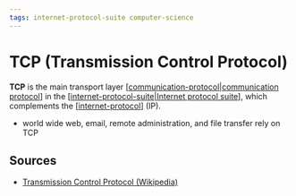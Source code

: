 ```yaml
---
tags: internet-protocol-suite computer-science
---
```


# TCP (Transmission Control Protocol)

**TCP** is the main transport layer [[communication-protocol|communication protocol]] in the [[internet-protocol-suite|Internet protocol suite]], which complements the [[internet-protocol]] (IP).

- world wide web, email, remote administration, and file transfer rely on TCP

## Sources

- [Transmission Control Protocol (Wikipedia)](https://en.wikipedia.org/wiki/Transmission_Control_Protocol)

[//begin]: # "Autogenerated link references for markdown compatibility"
[communication-protocol|communication protocol]: communication-protocol "Communication protocol"
[internet-protocol-suite|Internet protocol suite]: internet-protocol-suite "Internet protocol suite"
[internet-protocol]: internet-protocol "IP (Internet Protocol)"
[//end]: # "Autogenerated link references"
